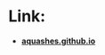 # Link:
- <a href="https://aquashes.github.io" target="_blank"><strong>aquashes.github.io</strong></a>
